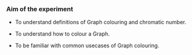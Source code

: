 ### Aim of the experiment
- To understand definitions of Graph colouring and chromatic number.

- To understand how to colour a Graph.

- To be familiar with common usecases of Graph colouring.

